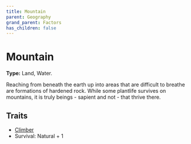 ```yaml
---
title: Mountain
parent: Geography
grand_parent: Factors
has_children: false
---
```


# Mountain

**Type:** Land, Water.

Reaching from beneath the earth up into areas that are difficult to breathe are formations of hardened rock. While some plantlife survives on mountains, it is truly beings - sapient and not - that thrive there.

## Traits

* [Climber](/cosmos/Factors/Traits/Climber)
* Survival: Natural + 1
